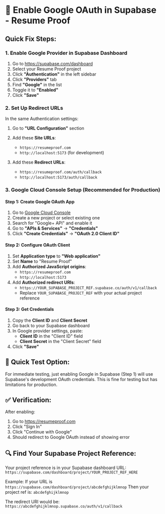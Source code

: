 # 🔧 Enable Google OAuth in Supabase - Resume Proof

## Quick Fix Steps:

### 1. **Enable Google Provider in Supabase Dashboard**
1. Go to https://supabase.com/dashboard
2. Select your Resume Proof project
3. Click **"Authentication"** in the left sidebar
4. Click **"Providers"** tab
5. Find **"Google"** in the list
6. Toggle it to **"Enabled"**
7. Click **"Save"**

### 2. **Set Up Redirect URLs**
In the same Authentication settings:
1. Go to **"URL Configuration"** section
2. Add these **Site URLs**:
   - `https://resumeproof.com`
   - `http://localhost:5173` (for development)

3. Add these **Redirect URLs**:
   - `https://resumeproof.com/auth/callback`
   - `http://localhost:5173/auth/callback`

### 3. **Google Cloud Console Setup (Recommended for Production)**

#### Step 1: Create Google OAuth App
1. Go to [Google Cloud Console](https://console.cloud.google.com/)
2. Create a new project or select existing one
3. Search for "Google+ API" and enable it
4. Go to **"APIs & Services"** → **"Credentials"**
5. Click **"Create Credentials"** → **"OAuth 2.0 Client ID"**

#### Step 2: Configure OAuth Client
1. Set **Application type** to **"Web application"**
2. Set **Name** to "Resume Proof"
3. Add **Authorized JavaScript origins**:
   - `https://resumeproof.com`
   - `http://localhost:5173`
4. Add **Authorized redirect URIs**:
   - `https://YOUR_SUPABASE_PROJECT_REF.supabase.co/auth/v1/callback`
   - Replace `YOUR_SUPABASE_PROJECT_REF` with your actual project reference

#### Step 3: Get Credentials
1. Copy the **Client ID** and **Client Secret**
2. Go back to your Supabase dashboard
3. In Google provider settings, paste:
   - **Client ID** in the "Client ID" field
   - **Client Secret** in the "Client Secret" field
4. Click **"Save"**

## 🚀 Quick Test Option:

For immediate testing, just enabling Google in Supabase (Step 1) will use Supabase's development OAuth credentials. This is fine for testing but has limitations for production.

## ✅ Verification:

After enabling:
1. Go to https://resumeproof.com
2. Click "Sign In"
3. Click "Continue with Google"
4. Should redirect to Google OAuth instead of showing error

## 🔍 Find Your Supabase Project Reference:

Your project reference is in your Supabase dashboard URL:
`https://supabase.com/dashboard/project/YOUR_PROJECT_REF_HERE`

Example: If your URL is `https://supabase.com/dashboard/project/abcdefghijklmnop`
Then your project ref is: `abcdefghijklmnop`

The redirect URI would be: `https://abcdefghijklmnop.supabase.co/auth/v1/callback`